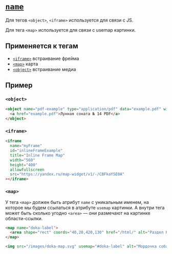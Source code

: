 # [`name`](../index.md)

Для тегов `<object>`, `<iframe>` используется для связи с JS.

Для тега `<map>` используется для связи с usemap картинки.

## Применяется к тегам

- [`<iframe>`](../Tags/iframe.md) встраивание фрейма
- [`<map>`](../Tags/map.md) карта
- [`<object>`](../Tags/object.md) встраивание медиа

## Пример

### `<object>`

```html
<object name="pdf-example" type="application/pdf" data="example.pdf" width="600" height="700">
  <a href="example.pdf">Лунная соната № 14 PDF</a>
</object>
```

### `<iframe>`

```html
<iframe
  name="myFrame"
  id="inlineFrameExample"
  title="Inline Frame Map"
  width="560"
  height="400"
  allowfullscreen
  src="https://yandex.ru/map-widget/v1/-/CBFkaYSE0A"
></iframe>
```

### `<map>`

У тега `<map>` должен быть атрибут `name` с уникальным именем, на которое мы будем ссылаться в атрибуте `usemap` картинки. А внутри тега может быть сколько угодно `<area>` — они размечают на картинке области-ссылки.

```html
<map name="doka-label">
  <area shape="rect" coords="40,20,420,130" href="/html/" alt="Раздел HTML" />
</map>

<img src="/images/doka-map.svg" usemap="#doka-label" alt="Мордочка собаки" />
```
